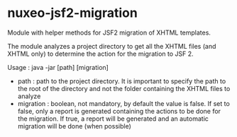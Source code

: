 nuxeo-jsf2-migration
====================

Module with helper methods for JSF2 migration of XHTML templates.

The module analyzes a project directory to get all the XHTML files (and XHTML only) to determine the action for the migration to JSF 2.

Usage : java -jar \[path\] \[migration\]
 - path : path to the project directory. It is important to specify the path to the root of the directory and not the folder containing the XHTML files to analyze
 - migration : boolean, not mandatory, by default the value is false. If set to false, only a report is generated containing the actions to be done for the migration. If true, a report will be generated and an automatic migration will be done (when possible)